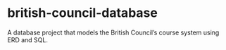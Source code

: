 # british-council-database
A database project that models the British Council’s course system using ERD and SQL.
